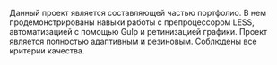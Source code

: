 Данный проект является составляющей частью портфолио. В нем продемонстрированы навыки работы с препроцессором LESS, автоматизацией с помощью Gulp и ретинизацией графики. Проект является полностью адаптивным и резиновым. Соблюдены все критерии качества.
